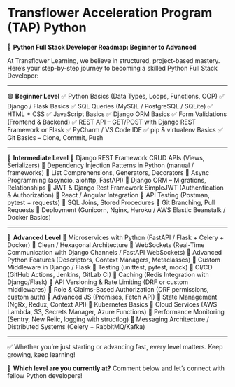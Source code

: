 # Transflower Acceleration Program (TAP) Python

🚀 **Python Full Stack Developer Roadmap: Beginner to Advanced**

At Transflower Learning, we believe in structured, project-based mastery. Here’s your step-by-step journey to becoming a skilled Python Full Stack Developer:

---

🟢 **Beginner Level**
✅ Python Basics (Data Types, Loops, Functions, OOP)
✅ Django / Flask Basics
✅ SQL Queries (MySQL / PostgreSQL / SQLite)
✅ HTML + CSS
✅ JavaScript Basics
✅ Django ORM Basics
✅ Form Validations (Frontend & Backend)
✅ REST API – GET/POST with Django REST Framework or Flask
✅ PyCharm / VS Code IDE
✅ pip & virtualenv Basics
✅ Git Basics – Clone, Commit, Push

---

🔵 **Intermediate Level**
🚀 Django REST Framework CRUD APIs (Views, Serializers)
🚀 Dependency Injection Patterns in Python (manual / frameworks)
🚀 List Comprehensions, Generators, Decorators
🚀 Async Programming (asyncio, aiohttp, FastAPI)
🚀 Django ORM – Migrations, Relationships
🚀 JWT & Django Rest Framework SimpleJWT (Authentication & Authorization)
🚀 React / Angular Integration
🚀 API Testing (Postman, pytest + requests)
🚀 SQL Joins, Stored Procedures
🚀 Git Branching, Pull Requests
🚀 Deployment (Gunicorn, Nginx, Heroku / AWS Elastic Beanstalk / Docker Basics)

---

🔴 **Advanced Level**
🧠 Microservices with Python (FastAPI / Flask + Celery + Docker)
🧠 Clean / Hexagonal Architecture
🧠 WebSockets (Real-Time Communication with Django Channels / FastAPI WebSockets)
🧠 Advanced Python Features (Descriptors, Context Managers, Metaclasses)
🧠 Custom Middleware in Django / Flask
🧠 Testing (unittest, pytest, mock)
🧠 CI/CD (GitHub Actions, Jenkins, GitLab CI)
🧠 Caching (Redis Integration with Django/Flask)
🧠 API Versioning & Rate Limiting (DRF or custom middlewares)
🧠 Role & Claims-Based Authorization (DRF permissions, custom auth)
🧠 Advanced JS (Promises, Fetch API)
🧠 State Management (NgRx, Redux, Context API)
🧠 Kubernetes Basics
🧠 Cloud Services (AWS Lambda, S3, Secrets Manager, Azure Functions)
🧠 Performance Monitoring (Sentry, New Relic, logging with structlog)
🧠 Messaging Architecture / Distributed Systems (Celery + RabbitMQ/Kafka)

---

✅ Whether you’re just starting or advancing fast, every level matters. Keep growing, keep learning!

📌 **Which level are you currently at?** Comment below and let’s connect with fellow Python developers!

 
